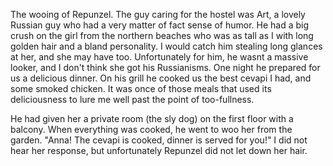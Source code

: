 The wooing of Repunzel.
The guy caring for the hostel was Art, a lovely Russian guy who had a very matter of fact sense of humor. He had a big crush on the girl from the northern beaches who was as tall as I with long golden hair and a bland personality. I would catch him stealing long glances at her, and she may have too.
Unfortunately for him, he wasnt a massive looker, and I don't think she got his Russianisms.
One night he prepared for us a delicious dinner. On his grill he cooked us the best cevapi I had, and some smoked chicken. It was once of those meals that used its deliciousness to lure me well past the point of too-fullness.

He had given her a private room (the sly dog) on the first floor with a balcony. When everything was cooked, he went to woo her from the garden.
"Anna! The cevapi is cooked, dinner is served for you!"
I did not hear her response, but unfortunately Repunzel did not let down her hair.
